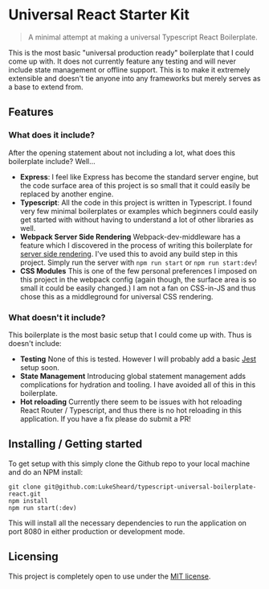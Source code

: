 # Universal React Starter Kit
> A minimal attempt at making a universal Typescript React Boilerplate.

This is the most basic "universal production ready" boilerplate that I could come up with. It does not currently feature any testing and will never include state management or offline support. This is to make it extremely extensible and doesn't tie anyone into any frameworks but merely serves as a base to extend from.

## Features

### What does it include?
After the opening statement about not including a lot, what does this boilerplate include? Well...

- **Express**: I feel like Express has become the standard server engine, but the code surface area of this project is so small that it could easily be replaced by another engine.
- **Typescript**: All the code in this project is written in Typescript. I found very few minimal boilerplates or examples which beginners could easily get started with without having to understand a lot of other libraries as well.
- **Webpack Server Side Rendering** Webpack-dev-middleware has a feature which I discovered in the process of writing this boilerplate for [server side rendering](https://github.com/webpack/webpack-dev-middleware#server-side-rendering). I've used this to avoid any build step in this project. Simply run the server with `npm run start` or `npm run start:dev`!
- **CSS Modules** This is one of the few personal preferences I imposed on this project in the webpack config (again though, the surface area is so small it could be easily changed.) I am not a fan on CSS-in-JS and thus chose this as a middleground for universal CSS rendering.

### What doesn't it include?
This boilerplate is the most basic setup that I could come up with. Thus is doesn't include:

- **Testing** None of this is tested. However I will probably add a basic [Jest](http://facebook.github.io/jest/) setup soon.
- **State Management** Introducing global statement management adds complications for hydration and tooling. I have avoided all of this in this boilerplate.
- **Hot reloading** Currently there seem to be issues with hot reloading React Router / Typescript, and thus there is no hot reloading in this application. If you have a fix please do submit a PR!

## Installing / Getting started

To get setup with this simply clone the Github repo to your local machine and do an NPM install:

```shell
git clone git@github.com:LukeSheard/typescript-universal-boilerplate-react.git
npm install
npm run start(:dev)
```

This will install all the necessary dependencies to run the application on port 8080 in either production or development mode.

## Licensing

This project is completely open to use under the [MIT license](https://github.com/LukeSheard/typescript-universal-boilerplate-react/blob/master/LICENSE).